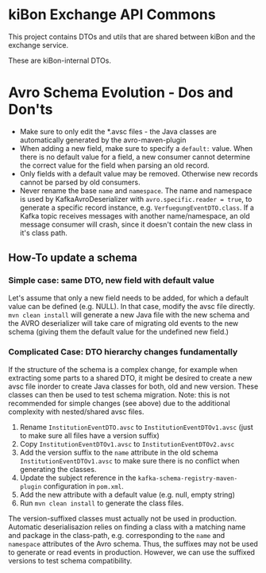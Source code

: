 # kiBon Exchange API Commons

This project contains DTOs and utils that are shared between kiBon and the exchange service.

These are kiBon-internal DTOs.

# Avro Schema Evolution - Dos and Don'ts

* Make sure to only edit the *.avsc files - the Java classes are automatically generated by the avro-maven-plugin
* When adding a new field, make sure to specify a `default:` value. When there is no default value for a field, a new
  consumer cannot determine the correct value for the field when parsing an old record.
* Only fields with a default value may be removed. Otherwise new records cannot be parsed by old consumers.
* Never rename the base `name` and `namespace`. The name and namespace is used by KafkaAvroDeserializer
  with `avro.specific.reader = true`, to generate a specific record instance, e.g. `VerfuegungEventDTO.class`. If a
  Kafka topic receives messages with another name/namespace, an old message consumer will crash, since it doesn't
  contain the new class in it's class path.

## How-To update a schema

### Simple case: same DTO, new field with default value

Let's assume that only a new field needs to be added, for which a default value can be defined (e.g. NULL). In that
case, modify the avsc file directly. `mvn clean install` will generate a new Java file with the new schema and the AVRO
deserializer will take care of migrating old events to the new schema (giving them the default value for the undefined
new field.)

### Complicated Case: DTO hierarchy changes fundamentally

If the structure of the schema is a complex change, for example when extracting some parts to a shared DTO, it might be
desired to create a new avsc file inorder to create Java classes for both, old and new version. These classes can then
be used to test schema migration. Note: this is not recommended for simple changes (see above) due to the additional
complexity with nested/shared avsc files.

1. Rename `InstitutionEventDTO.avsc` to `InstitutionEventDTOv1.avsc` (just to make sure all files have a version suffix)
2. Copy `InstitutionEventDTOv1.avsc` to `InstitutionEventDTOv2.avsc`
3. Add the version suffix to the `name` attribute in the old schema `InstitutionEventDTOv1.avsc` to make sure there is
   no conflict when generating the classes.
4. Update the subject reference in the `kafka-schema-registry-maven-plugin` configuration in `pom.xml`.
5. Add the new attribute with a default value (e.g. null, empty string)
6. Run `mvn clean install` to generate the class files.

The version-suffixed classes must actually not be used in production. Automatic deserialisazion relies on finding a
class with a matching name and package in the class-path, e.g. corresponding to the `name` and `namespace` attributes of
the Avro schema. Thus, the suffixes may not be used to generate or read events in production. However, we can use the
suffixed versions to test schema compatibility.
